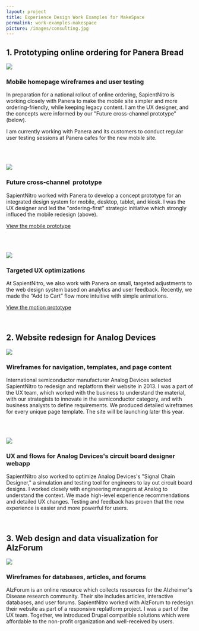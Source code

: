 ```yaml
---
layout: project
title: Experience Design Work Examples for MakeSpace
permalink: work-examples-makespace
picture: /images/consulting.jpg
---
```

## 1. Prototyping online ordering for Panera Bread

<img src="/images/work-examples-panera-prototype2.png" class="circle">

### Mobile homepage wireframes and user testing

In preparation for a national rollout of online ordering, SapientNitro is working closely with Panera to make the mobile site simpler and more ordering-friendly, while keeping legacy content. I am the UX designer, and the concepts were informed by our "Future cross-channel prototype" (below).

I am currently working with Panera and its customers to conduct regular user testing sessions at Panera cafes for the new mobile site.

<br><br>

<img src="/images/work-examples-panera-prototype1.png" class="circle">

### Future cross-channel  prototype

SapientNitro worked with Panera to develop a concept prototype for an integrated  design system for mobile, desktop, tablet, and kiosk. I was the UX designer and led the "ordering-first" strategic initiative which strongly influced the mobile redesign (above).

<p class="center-text"><a class="cta" href="http://invis.io/KB10ZIGMZ">View the mobile prototype</a></p>

<br><br>

<img src="/images/work-examples-panera-cart.png" class="circle">

### Targeted UX optimizations

At SapientNitro, we also work with Panera on small, targeted adjustments to the web design system based on analytics and user feedback. Recently, we made the “Add to Cart” flow more intuitive with simple animations.

<p class="center-text"><a class="cta" href="https://sapient.box.com/s/dm9hzqntv3ns8z7kg28j">View the motion prototype</a></p>


<br>

## 2. Website redesign for Analog Devices


<img src="/images/work-examples-analog-product.png" class="circle">

### Wireframes for navigation, templates, and page content

International semiconductor manufacturer Analog Devices selected SapientNitro to redesign and replatform their website in 2013. I was a part of the UX team, which worked with the business to understand the material, with our strategists to innovate in the semiconductor category, and with business analysts to define requirements. We produced detailed wireframes for every unique page template. The site will be launching later this year.

<br><br>

<img src="/images/work-examples-analog-scd.png" class="circle">

### UX and flows for Analog Devices's circuit board designer webapp

SapientNitro also worked to optimize Analog Devices's "Signal Chain Designer," a simulation and testing tool for engineers to lay out circuit board designs. I worked closely with engineering managers at Analog to understand the context. We made high-level experience recommendations and detailed UX changes. Testing and feedback has proven that the new experience is easier and more powerful for users.

<br>

## 3. Web design and data visualization for AlzForum

<img src="/images/work-examples-alzforum-dataviz.png" class="circle">

### Wireframes for databases, articles, and forums

AlzForum is an online resource which collects resources for the Alzheimer's Disease research community. Their site includes articles, interactive databases, and user forums. SapientNitro worked with AlzForum to redesign their website as part of a responsive replatform project. I was a part of the UX team. Together, we introduced Drupal compatible solutions which were affordable to the non-profit organization and well-received by users.